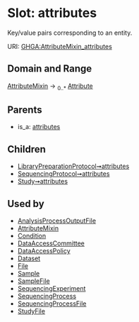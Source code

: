 
# Slot: attributes


Key/value pairs corresponding to an entity.

URI: [GHGA:AttributeMixin_attributes](https://w3id.org/GHGA/AttributeMixin_attributes)


## Domain and Range

[AttributeMixin](AttributeMixin.md) &#8594;  <sub>0..\*</sub> [Attribute](Attribute.md)

## Parents

 *  is_a: [attributes](attributes.md)

## Children

 *  [LibraryPreparationProtocol➞attributes](LibraryPreparationProtocol_attributes.md)
 *  [SequencingProtocol➞attributes](SequencingProtocol_attributes.md)
 *  [Study➞attributes](Study_attributes.md)

## Used by

 * [AnalysisProcessOutputFile](AnalysisProcessOutputFile.md)
 * [AttributeMixin](AttributeMixin.md)
 * [Condition](Condition.md)
 * [DataAccessCommittee](DataAccessCommittee.md)
 * [DataAccessPolicy](DataAccessPolicy.md)
 * [Dataset](Dataset.md)
 * [File](File.md)
 * [Sample](Sample.md)
 * [SampleFile](SampleFile.md)
 * [SequencingExperiment](SequencingExperiment.md)
 * [SequencingProcess](SequencingProcess.md)
 * [SequencingProcessFile](SequencingProcessFile.md)
 * [StudyFile](StudyFile.md)
